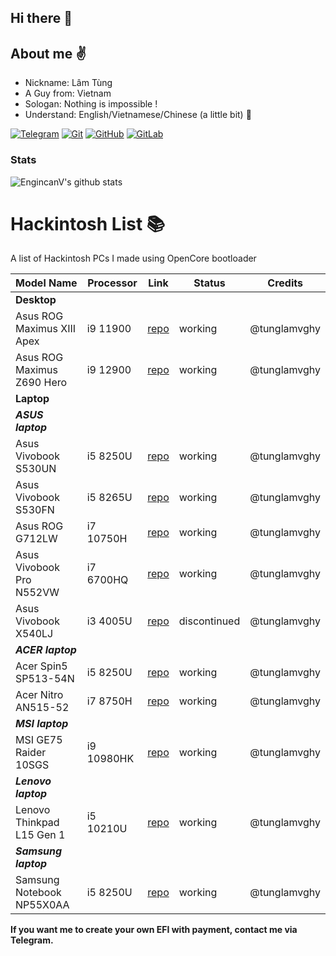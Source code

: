 ## Hi there 👋
## About me :v:
- Nickname: Lâm Tùng 
- A Guy from: Vietnam
- Sologan: Nothing is impossible !
- Understand: English/Vietnamese/Chinese (a little bit) :book:

[![Telegram](https://img.shields.io/badge/Chat_on-Telegram-blue.svg)](https://t.me/tunglamvghy)
[![Git](https://img.shields.io/badge/-Git-black?style=flat&logo=git&link=https://github.com/tunglamvghy)](https://github.com/tunglamvghy) 
[![GitHub](https://img.shields.io/badge/-GitHub-181717?style=flat&logo=github&link=https://github.com/tunglamvghy)](https://github.com/tunglamvghy)
[![GitLab](https://img.shields.io/badge/-GitLab-FCA121?style=flat&logo=gitlab&link=https://github.com/tunglamvghy)](https://gitlab.com/tunglamvghy)  

### Stats
![EngincanV's github stats](https://github-readme-stats.vercel.app/api?username=tunglamvghy&show_icons=true&title_color=fff&icon_color=79ff97&text_color=9f9f9f&bg_color=151515)

# Hackintosh List 📚
 A list of Hackintosh PCs I made using OpenCore bootloader
 
| Model Name  | Processor | Link | Status | Credits |
| ----------------------------------- | ----------------- | --------------------------- | ----------------- | ---------------------------------------------- | 
| **Desktop** | | | | |
| Asus ROG Maximus XIII Apex | i9 11900 | [repo](https://github.com/tunglamvghy/Asus-ROG-Maximus-XIII-Apex-hackintosh) | working  | @tunglamvghy |
| Asus ROG Maximus Z690 Hero | i9 12900 | [repo](https://github.com/tunglamvghy/Asus-ROG-Maximus-XIII-Apex-hackintosh) | working  | @tunglamvghy |
| **Laptop** | | | | |
| ***ASUS laptop*** | | | | |
| Asus Vivobook S530UN | i5 8250U | [repo](https://github.com/tunglamvghy/AsusS530UN-hackintosh) | working | @tunglamvghy |
| Asus Vivobook S530FN | i5 8265U | [repo]() | working | @tunglamvghy |
| Asus ROG G712LW | i7 10750H | [repo](https://github.com/tunglamvghy/AsusROG-G712LW-hackintosh) | working  | @tunglamvghy |
| Asus Vivobook Pro N552VW | i7 6700HQ | [repo](https://github.com/tunglamvghy/AsusN552VW-hackintosh) | working | @tunglamvghy |
| Asus Vivobook X540LJ | i3 4005U | [repo](https://github.com/tunglamvghy/Asus-X540LJ-Hackintosh) | discontinued | @tunglamvghy |
| ***ACER laptop*** | | | | |
| Acer Spin5 SP513-54N | i5 8250U | [repo](https://github.com/tunglamvghy/AcerSpin5-hackintosh) | working | @tunglamvghy |
| Acer Nitro AN515-52  | i7 8750H | [repo](https://github.com/tunglamvghy/Acer-Nitro-AN515-52-hackintosh) | working  | @tunglamvghy |
| ***MSI laptop*** | | | | |
| MSI GE75 Raider 10SGS | i9 10980HK | [repo](https://github.com/tunglamvghy/MSI-GE75-Raider-10SGS-hackintosh) | working | @tunglamvghy |
| ***Lenovo laptop*** | | | | |
| Lenovo Thinkpad L15 Gen 1 | i5 10210U | [repo](https://github.com/tunglamvghy/LenovoThinkpad-L15-hackintosh) | working |  @tunglamvghy |
| ***Samsung laptop*** | | | | |
| Samsung Notebook NP55X0AA | i5 8250U | [repo](https://github.com/tunglamvghy/SamsungNotebookNP55X0AA-X02CN-hackintosh) | working |  @tunglamvghy |


**If you want me to create your own EFI with payment, contact me via Telegram.**
